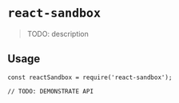 # `react-sandbox`

> TODO: description

## Usage

```
const reactSandbox = require('react-sandbox');

// TODO: DEMONSTRATE API
```
